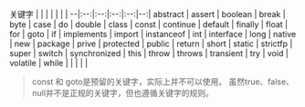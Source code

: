 关键字
| | | | | | |
--|:--:|:--:|:--:|:--:|--:|
abstract | assert | boolean | break | byte | case |
do | double | class | const | continue | default |
finally | float | for | goto | if  | implements |
import | instanceof | int | interface | long  | native |
new | package | prive | protected | public  | return |
short | static | strictfp | super | switch  | synchronized |
this | throw | throws | transient | try  | void |
volatile | while |  |  |  |  |

> const 和 goto是预留的关键字，实际上并不可以使用。
虽然true、false、null并不是正规的关键字，但也遵循关键字的规则。